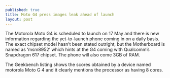 ```yaml
---
published: true
title: Moto G4 press images leak ahead of launch
layout: post
---
```

The Motorola Moto G4 is scheduled to launch on 17 May and there is new information regarding the yet-to-launch phone coming in on a daily basis.
The exact chipset model hasn’t been stated outright, but the Motherboard is named as ‘msm8952’ which hints at the G4 coming with Qualcomm’s Snapdragon 617 chipset. The phone will also come 3GB of RAM.

The Geekbench listing shows the scores obtained by a device named motorola Moto G 4 and it clearly mentions the processor as having 8 cores.